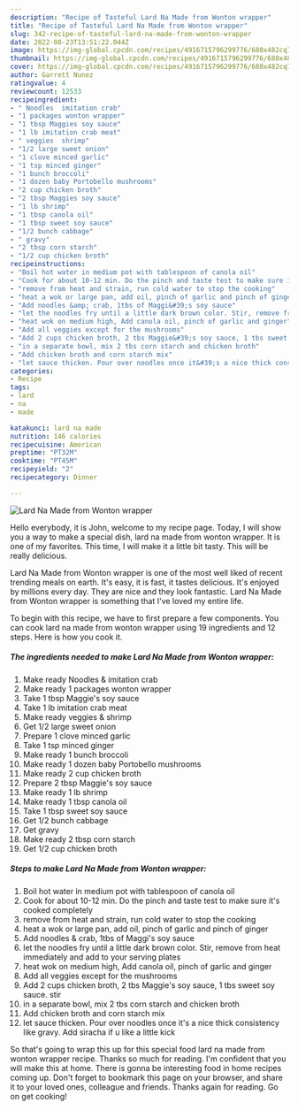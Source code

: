 ```yaml
---
description: "Recipe of Tasteful Lard Na Made from Wonton wrapper"
title: "Recipe of Tasteful Lard Na Made from Wonton wrapper"
slug: 342-recipe-of-tasteful-lard-na-made-from-wonton-wrapper
date: 2022-08-23T13:51:22.044Z
image: https://img-global.cpcdn.com/recipes/4916715796299776/680x482cq70/lard-na-made-from-wonton-wrapper-recipe-main-photo.jpg
thumbnail: https://img-global.cpcdn.com/recipes/4916715796299776/680x482cq70/lard-na-made-from-wonton-wrapper-recipe-main-photo.jpg
cover: https://img-global.cpcdn.com/recipes/4916715796299776/680x482cq70/lard-na-made-from-wonton-wrapper-recipe-main-photo.jpg
author: Garrett Nunez
ratingvalue: 4
reviewcount: 12533
recipeingredient:
- " Noodles  imitation crab"
- "1 packages wonton wrapper"
- "1 tbsp Maggies soy sauce"
- "1 lb imitation crab meat"
- " veggies  shrimp"
- "1/2 large sweet onion"
- "1 clove minced garlic"
- "1 tsp minced ginger"
- "1 bunch broccoli"
- "1 dozen baby Portobello mushrooms"
- "2 cup chicken broth"
- "2 tbsp Maggies soy sauce"
- "1 lb shrimp"
- "1 tbsp canola oil"
- "1 tbsp sweet soy sauce"
- "1/2 bunch cabbage"
- " gravy"
- "2 tbsp corn starch"
- "1/2 cup chicken broth"
recipeinstructions:
- "Boil hot water in medium pot with tablespoon of canola oil"
- "Cook for about 10-12 min. Do the pinch and taste test to make sure it&#39;s cooked completely"
- "remove from heat and strain, run cold water to stop the cooking"
- "heat a wok or large pan, add oil, pinch of garlic and pinch of ginger"
- "Add noodles &amp; crab, 1tbs of Maggi&#39;s soy sauce"
- "let the noodles fry until a little dark brown color. Stir, remove from heat immediately and add to your serving plates"
- "heat wok on medium high, Add canola oil, pinch of garlic and ginger"
- "Add all veggies except for the mushrooms"
- "Add 2 cups chicken broth, 2 tbs Maggie&#39;s soy sauce, 1 tbs sweet soy sauce. stir"
- "in a separate bowl, mix 2 tbs corn starch and chicken broth"
- "Add chicken broth and corn starch mix"
- "let sauce thicken. Pour over noodles once it&#39;s a nice thick consistency like gravy. Add siracha if u like a little kick"
categories:
- Recipe
tags:
- lard
- na
- made

katakunci: lard na made 
nutrition: 146 calories
recipecuisine: American
preptime: "PT32M"
cooktime: "PT45M"
recipeyield: "2"
recipecategory: Dinner

---
```



![Lard Na Made from Wonton wrapper](https://img-global.cpcdn.com/recipes/4916715796299776/680x482cq70/lard-na-made-from-wonton-wrapper-recipe-main-photo.jpg)

Hello everybody, it is John, welcome to my recipe page. Today, I will show you a way to make a special dish, lard na made from wonton wrapper. It is one of my favorites. This time, I will make it a little bit tasty. This will be really delicious.

Lard Na Made from Wonton wrapper is one of the most well liked of recent trending meals on earth. It's easy, it is fast, it tastes delicious. It's enjoyed by millions every day. They are nice and they look fantastic. Lard Na Made from Wonton wrapper is something that I've loved my entire life.




To begin with this recipe, we have to first prepare a few components. You can cook lard na made from wonton wrapper using 19 ingredients and 12 steps. Here is how you cook it.

<!--inarticleads1-->

##### The ingredients needed to make Lard Na Made from Wonton wrapper:

1. Make ready  Noodles &amp; imitation crab
1. Make ready 1 packages wonton wrapper
1. Take 1 tbsp Maggie&#39;s soy sauce
1. Take 1 lb imitation crab meat
1. Make ready  veggies &amp; shrimp
1. Get 1/2 large sweet onion
1. Prepare 1 clove minced garlic
1. Take 1 tsp minced ginger
1. Make ready 1 bunch broccoli
1. Make ready 1 dozen baby Portobello mushrooms
1. Make ready 2 cup chicken broth
1. Prepare 2 tbsp Maggie&#39;s soy sauce
1. Make ready 1 lb shrimp
1. Make ready 1 tbsp canola oil
1. Take 1 tbsp sweet soy sauce
1. Get 1/2 bunch cabbage
1. Get  gravy
1. Make ready 2 tbsp corn starch
1. Get 1/2 cup chicken broth




<!--inarticleads2-->

##### Steps to make Lard Na Made from Wonton wrapper:

1. Boil hot water in medium pot with tablespoon of canola oil
1. Cook for about 10-12 min. Do the pinch and taste test to make sure it&#39;s cooked completely
1. remove from heat and strain, run cold water to stop the cooking
1. heat a wok or large pan, add oil, pinch of garlic and pinch of ginger
1. Add noodles &amp; crab, 1tbs of Maggi&#39;s soy sauce
1. let the noodles fry until a little dark brown color. Stir, remove from heat immediately and add to your serving plates
1. heat wok on medium high, Add canola oil, pinch of garlic and ginger
1. Add all veggies except for the mushrooms
1. Add 2 cups chicken broth, 2 tbs Maggie&#39;s soy sauce, 1 tbs sweet soy sauce. stir
1. in a separate bowl, mix 2 tbs corn starch and chicken broth
1. Add chicken broth and corn starch mix
1. let sauce thicken. Pour over noodles once it&#39;s a nice thick consistency like gravy. Add siracha if u like a little kick




So that's going to wrap this up for this special food lard na made from wonton wrapper recipe. Thanks so much for reading. I'm confident that you will make this at home. There is gonna be interesting food in home recipes coming up. Don't forget to bookmark this page on your browser, and share it to your loved ones, colleague and friends. Thanks again for reading. Go on get cooking!
